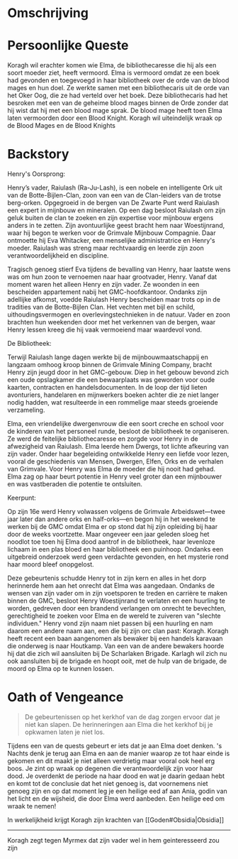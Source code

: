 # Omschrijving


# Persoonlijke Queste
Koragh wil erachter komen wie Elma, de bibliothecaresse die hij als een soort moeder ziet, heeft vermoord.
Elma is vermoord omdat ze een boek had gevonden en toegevoegd in haar bibliotheek over de orde van de blood mages en hun doel. Ze werkte samen met een bibliothecaris uit de orde van het Oker Oog, die ze had verteld over het boek. Deze bibliothecaris had het besroken met een van de geheime blood mages binnen de Orde zonder dat hij wist dat hij met een blood mage sprak. De blood mage heeft toen Elma laten vermoorden door een Blood Knight. Koragh wil uiteindelijk wraak op de Blood Mages en de Blood Knights

# Backstory
Henry's Oorsprong:

Henry’s vader, Raiulash (Ra-Ju-Lash), is een nobele en intelligente Ork uit van de Botte-Bijlen-Clan, zoon van een van de Clan-leiders van de trotse berg-orken. Opgegroeid in de bergen van De Zwarte Punt werd Raiulash een expert in mijnbouw en mineralen. Op een dag besloot Raiulash om zijn geluk buiten de clan te zoeken en zijn expertise voor mijnbouw ergens anders in te zetten. Zijn avontuurlijke geest bracht hem naar Woestijnrand, waar hij begon te werken voor de Grimvale Mijnbouw Compagnie. Daar ontmoette hij Eva Whitacker, een menselijke administratrice en Henry's moeder. Raiulash was streng maar rechtvaardig en leerde zijn zoon verantwoordelijkheid en discipline.

Tragisch genoeg stierf Eva tijdens de bevalling van Henry, haar laatste wens was om hun zoon te vernoemen naar haar grootvader, Henry. Vanaf dat moment waren het alleen Henry en zijn vader. Ze woonden in een bescheiden appartement nabij het GMC-hoofdkantoor. Ondanks zijn adellijke afkomst, voedde Raiulash Henry bescheiden maar trots op in de tradities van de Botte-Bijlen Clan. Het vechten met bijl en schild, uithoudingsvermogen en overlevingstechnieken in de natuur. Vader en zoon brachten hun weekenden door met het verkennen van de bergen, waar Henry lessen kreeg die hij vaak vermoeiend maar waardevol vond.

De Bibliotheek:

Terwijl Raiulash lange dagen werkte bij de mijnbouwmaatschappij en langzaam omhoog kroop binnen de Grimvale Mining Company, bracht Henry zijn jeugd door in het GMC-gebouw. Diep in het gebouw bevond zich een oude opslagkamer die een bewaarplaats was geworden voor oude kaarten, contracten en handelsdocumenten. In de loop der tijd lieten avonturiers, handelaren en mijnwerkers boeken achter die ze niet langer nodig hadden, wat resulteerde in een rommelige maar steeds groeiende verzameling.

Elma, een vriendelijke dwergenvrouw die een soort creche en school voor de kinderen van het personeel runde, besloot de bibliotheek te organiseren. Ze werd de feitelijke bibliothecaresse en zorgde voor Henry in de afwezigheid van Raiulash. Elma leerde hem Dwergs, tot lichte afkeuring van zijn vader. Onder haar begeleiding ontwikkelde Henry een liefde voor lezen, vooral de geschiedenis van Mensen, Dwergen, Elfen, Orks en de verhalen van Grimvale. Voor Henry was Elma de moeder die hij nooit had gehad. Elma zag op haar beurt potentie in Henry veel groter dan een mijnbouwer en was vastberaden die potentie te ontsluiten.

Keerpunt:

Op zijn 16e werd Henry volwassen volgens de Grimvale Arbeidswet—twee jaar later dan andere orks en half-orks—en begon hij in het weekend te werken bij de GMC omdat Elma er op stond dat hij zijn opleiding bij haar door de weeks voortzette. Maar ongeveer een jaar geleden sloeg het noodlot toe toen hij Elma dood aantrof in de bibliotheek, haar levenloze lichaam in een plas bloed en haar bibliotheek een puinhoop. Ondanks een uitgebreid onderzoek werd geen verdachte gevonden, en het mysterie rond haar moord bleef onopgelost.

Deze gebeurtenis schudde Henry tot in zijn kern en alles in het dorp herinnerde hem aan het onrecht dat Elma was aangedaan. Ondanks de wensen van zijn vader om in zijn voetsporen te treden en carrière te maken binnen de GMC, besloot Henry Woestijnrand te verlaten en een huurling te worden, gedreven door een brandend verlangen om onrecht te bevechten, gerechtigheid te zoeken voor Elma en de wereld te zuiveren van "slechte individuen." Henry vond zijn naam niet passen bij een huurling en nam daarom een andere naam aan, een die bij zijn orc clan past: Koragh. Koragh heeft recent een baan aangenomen als bewaker bij een handels karavaan die onderweg is naar Houtkamp. Van een van de andere bewakers hoorde hij dat die zich wil aansluiten bij De Scharlaken Brigade. Karlagh wil zich nu ook aansluiten bij de brigade en hoopt ooit, met de hulp van de brigade, de moord op Elma op te kunnen lossen.


# Oath of Vengeance

> De gebeurtenissen op het kerkhof van de dag zorgen ervoor dat je niet kan slapen. De herinneringen aan Elma die het kerkhof bij je opkwamen laten je niet los. 


Tijdens een van de quests gebeurt er iets dat je aan Elma doet denken. 's Nachts denk je terug aan Elma en aan de manier waarop ze tot haar einde is gekomen en dit maakt je niet alleen verdrietig maar vooral ook heel erg boos. Je zint op wraak op degenen die verantwoordelijk zijn voor haar dood. Je overdenkt de periode na haar dood en wat je daarin gedaan hebt en komt tot de conclusie dat het niet genoeg is, dat voornemens niet genoeg zijn en op dat moment leg je een heilige eed af aan Ania, godin van het licht en de wijsheid, die door Elma werd aanbeden. Een heilige eed om wraak te nemen! 

In werkelijkheid krijgt Koragh zijn krachten van [[Goden#Obsidia|Obsidia]]



---
Koragh zegt tegen Myrmex dat zijn vader wel in hem geinteresseerd zou zijn